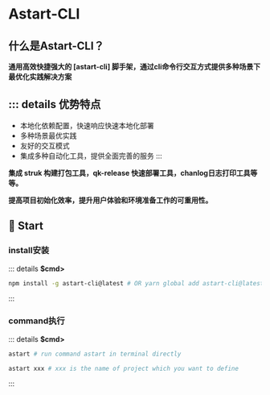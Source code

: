 # Astart-CLI

## 什么是Astart-CLI？

**通用高效快捷强大的 [astart-cli] 脚手架，通过cli命令行交互方式提供多种场景下最优化实践解决方案**

::: details **优势特点**
---
- 本地化依赖配置，快速响应快速本地化部署
- 多种场景最优实践
- 友好的交互模式
- 集成多种自动化工具，提供全面完善的服务
:::

**集成 struk 构建打包工具，qk-release 快速部署工具，chanlog日志打印工具等等。**

**提高项目初始化效率，提升用户体验和环境准备工作的可重用性。**


## 🚀 Start

### install安装

::: details **$cmd>**
```bash
npm install -g astart-cli@latest # OR yarn global add astart-cli@latest
```
:::

### command执行

::: details **$cmd>**
```bash
astart # run command astart in terminal directly
```
```bash
astart xxx # xxx is the name of project which you want to define
```
:::